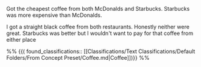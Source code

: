 Got the cheapest coffee from both McDonalds and Starbucks. Starbucks was more expensive than McDonalds. 

I got a straight black coffee from both restaurants. Honestly neither were great. Starbucks was better but I wouldn't want to pay for that coffee from either place

%%
{{( found_classifications:: [[Classifications/Text Classifications/Default Folders/From Concept Preset/Coffee.md|Coffee]])}}
%%